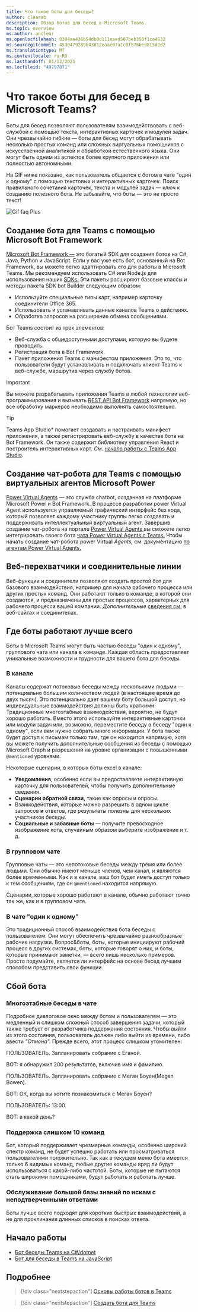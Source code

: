 ```yaml
---
title: Что такое боты для беседы?
author: clearab
description: Обзор ботов для бесед в Microsoft Teams.
ms.topic: overview
ms.author: anclear
ms.openlocfilehash: 0304ae436b54db0d111eaed507beb350f1ca4632
ms.sourcegitcommit: 4539479289b43812eaae07a1c0f878bed815d2d2
ms.translationtype: MT
ms.contentlocale: ru-RU
ms.lasthandoff: 01/12/2021
ms.locfileid: "49797871"
---
```

# <a name="what-are-conversational-bots-in-microsoft-teams"></a>Что такое боты для бесед в Microsoft Teams?

Боты для бесед позволяют пользователям взаимодействовать с веб-службой с помощью текста, интерактивных карточек и модулей задач. Они чрезвычайно гибкие — боты для бесед могут обрабатывать несколько простых команд или сложных виртуальных помощников с искусственной аналитикой и обработкой естественного языка. Они могут быть одним из аспектов более крупного приложения или полностью автономными.

На GIF ниже показано, как пользователь общается с ботом в чате "один к одному" с помощью текстовых и интерактивных карточек. Поиск правильного сочетания карточек, текста и модулей задач — ключ к созданию полезного бота. Не забывайте, что боты — это не просто текст!

![Gif faq Plus](~/assets/images/FAQPlusEndUser.gif)

## <a name="build--a-bot-for-teams-with-the-microsoft-bot-framework"></a>Создание бота для Teams с помощью Microsoft Bot Framework

[Microsoft Bot Framework —](https://dev.botframework.com/) это богатый SDK для создания ботов на C#, Java, Python и JavaScript. Если у вас уже есть бот, основанный на Bot Framework, вы можете легко адаптировать его для работы в Microsoft Teams. Мы рекомендуем использовать C# или Node.js для использования наших [SDKs.](/microsoftteams/platform/#pivot=sdk-tools) Эти пакеты расширяют базовые классы и методы пакета SDK bot Builder следующим образом:

* Используйте специальные типы карт, например карточку соединители Office 365.
* Использовать и устанавливать данные каналов Teams о действиях.
* Обработка запросов на расширение обмена сообщениями.

Бот Teams состоит из трех элементов:

* Веб-служба с общедоступными доступами, которую вы будете проводить.
* Регистрация бота в Bot Framework.
* Пакет приложения Teams с манифестом приложения. Это то, что пользователи будут устанавливать и подключать клиент Teams к веб-службе, маршрутив через службу ботов.

> [!IMPORTANT]
> Вы можете разрабатывать приложения Teams в любой технологии веб-программирования и вызывать [REST API Bot Framework](/bot-framework/rest-api/bot-framework-rest-overview) напрямую, но все обработку маркеров необходимо выполнять самостоятельно.

> [!TIP]
> Teams App Studio* помогает создавать и настраивать манифест приложения, а также регистрировать веб-службу в качестве бота на Bot Framework. Он также содержит библиотеку управления React и построитель интерактивных карт. *См.* [начало работы с Teams App Studio](~/concepts/build-and-test/app-studio-overview.md).

## <a name="create-a-chatbot-for-teams-with-microsoft-power-virtual-agents"></a>Создание чат-робота для Teams с помощью виртуальных агентов Microsoft Power

[Power Virtual Agents](/power-virtual-agents/fundamentals-what-is-power-virtual-agents) — это служба chatbot, созданная на платформе Microsoft Power и Bot Framework.  В процессе разработки power Virtual Agent используется управляемый графический интерфейс без кода, который позволяет каждому участнику группы легко создавать и поддерживать интеллектуальный виртуальный агент.  Завершив создание чат-робота на портале [Power Virtual Agents,](https://powervirtualagents.microsoft.com)вы сможете легко интегрировать своего бота [чата Power Virtual Agents с Teams.](how-to/add-power-virtual-agents-bot-to-teams.md) Чтобы начать создание чат-робота power Virtual *Agents,* см. документацию [по агентам Power Virtual Agents.](https://docs.microsoft.com/power-virtual-agents/)

## <a name="webhooks-and-connectors"></a>Веб-перехватчики и соединительные линии

Веб-функции и соединители позволяют создать простой бот для базового взаимодействия, например для начала рабочего процесса или других простых команд. Они работают только в команде, в которой они создаются, и предназначены для простых процессов, характерных для рабочего процесса вашей компании. *Дополнительные* [сведения см.](~/webhooks-and-connectors/what-are-webhooks-and-connectors.md) в веб-сайтах и соединителах.

## <a name="where-bots-work-best"></a>Где боты работают лучше всего

Боты в Microsoft Teams могут быть частью беседы "один к одному", группового чата или канала в команде. Каждая область предоставляет уникальные возможности и трудности для вашего бота для беседы.

### <a name="in-a-channel"></a>В канале

Каналы содержат потоковые беседы между несколькими людьми — потенциально большим количеством людей (в настоящее время до двух тысяч). Это потенциально дает вашему боту большой доступ, но индивидуальные взаимодействия должны быть краткими. Традиционные многоэтабные взаимодействия, вероятно, не будут хорошо работать. Вместо этого используйте интерактивные карточки или модули задач или, возможно, переместите беседу в беседу "один к одному", если вам нужно собрать много информации. У бота также будет доступ к письмам только там, где он находится напрямую, хотя вы можете получить дополнительные сообщения из беседы с помощью Microsoft Graph и разрешений на уровне организации с повышенными `@mentioned` уровнями.

Некоторые сценарии, в которых боты excel в канале:

* **Уведомления**, особенно если вы предоставляете интерактивную карточку для пользователей, чтобы получить дополнительные сведения.
* **Сценарии обратной связи,** такие как опросы и опросы.
* Взаимодействия, которые можно разрешить в одном цикле запросов **и** ответов, где результаты полезны для нескольких участников беседы.
* **Социальные и забавные боты** — получите превосходное изображение кота, случайным образом выберите изображение и т. д.

### <a name="in-a-group-chat"></a>В групповом чате

Групповые чаты — это непотоковые беседы между тремя или более людьми. Они обычно имеют меньше членов, чем канал, и являются более временными. Как и в канале, ваш бот будет иметь доступ только к тем сообщениям, где он `@mentioned` находится напрямую.

Сценарии, которые хорошо работают в канале, обычно работают точно так же, как и в групповом чате.

### <a name="in-a-one-to-one-chat"></a>В чате "один к одному"

Это традиционный способ взаимодействия бота беседы с пользователем. Они могут обеспечить чрезвычайно разнообразные рабочие нагрузки. Вопрос&боты, боты, которые инициируют рабочий процесс в других системах, боты, которые говорят о них, и боты, которые принимают заметки, — всего лишь несколько примеров. Просто подумайте, является ли интерфейс на основе бесед лучшим способом представить свои функции.

## <a name="bot-fails"></a>Сбой бота

### <a name="having-multi-turn-experiences-in-chat"></a>Многоэтабные беседы в чате

Подробное диалоговое окно между ботом и пользователем — это медленный и слишком сложный способ завершения задачи, который также требует от разработчика поддержания состояния. Чтобы выйти из этого состояния, пользователь должен либо выйти из времени, либо ввести *"Отмена".* Прежде всего, этот процесс слишком утомителен:

ПОЛЬЗОВАТЕЛЬ. Запланировать собрание с Еганой.

BOT: я обнаружил 200 результатов, включив имя и фамилию.

ПОЛЬЗОВАТЕЛЬ. Запланировать собрание с Меган Боуен(Megan Bowen).

БОТ: ОК, когда вы хотите познакомиться с Меган Боуен?

ПОЛЬЗОВАТЕЛЬ: 13:00.

BOT: в какой день?

### <a name="supporting-too-many-commands"></a>Поддержка слишком 10 команд

Бот, который поддерживает чрезмерные команды, особенно широкий спектр команд, не будет успешно работать или просматриваться пользователями положительно. Так как в текущем меню бота имеется только 6 видимых команд, любые другие команды вряд ли будут использоваться с какой-либо частотой. Боты, которые не пытаются стать широкими помощниками, будут работать и работать лучше.

### <a name="maintaining-a-large-retrieval-knowledge-base-with-unranked-responses"></a>Обслуживание большой базы знаний по искам с неподтверченными ответами

Боты лучше всего подходят для коротких быстрых взаимодействий, а не для проклинания длинных списков в поисках ответа.

## <a name="get-started"></a>Начало работы

* [Бот беседы Teams на C#/dotnet](https://github.com/microsoft/BotBuilder-Samples/tree/master/samples/csharp_dotnetcore/57.teams-conversation-bot)
* [Бот для беседы в Teams на JavaScript](https://github.com/microsoft/BotBuilder-Samples/tree/master/samples/javascript_nodejs/57.teams-conversation-bot)

## <a name="learn-more"></a>Подробнее

> [!div class="nextstepaction"]
> [Основы работы ботов в Teams](~/bots/bot-basics.md)

> [!div class="nextstepaction"]
> [Создать бота для Teams](~/bots/how-to/create-a-bot-for-teams.md)
